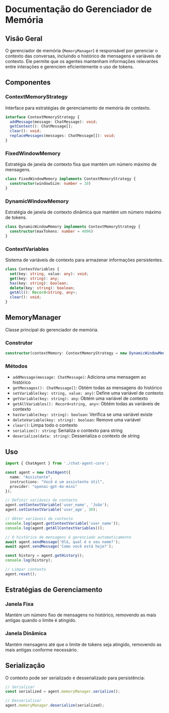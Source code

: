 # Documentação do Gerenciador de Memória

## Visão Geral

O gerenciador de memória (`MemoryManager`) é responsável por gerenciar o contexto das conversas, incluindo o histórico de mensagens e variáveis de contexto. Ele permite que os agentes mantenham informações relevantes entre interações e gerenciem eficientemente o uso de tokens.

## Componentes

### ContextMemoryStrategy

Interface para estratégias de gerenciamento de memória de contexto.

```typescript
interface ContextMemoryStrategy {
  addMessage(message: ChatMessage): void;
  getContext(): ChatMessage[];
  clear(): void;
  replaceMessages(messages: ChatMessage[]): void;
}
```

### FixedWindowMemory

Estratégia de janela de contexto fixa que mantém um número máximo de mensagens.

```typescript
class FixedWindowMemory implements ContextMemoryStrategy {
  constructor(windowSize: number = 10)
}
```

### DynamicWindowMemory

Estratégia de janela de contexto dinâmica que mantém um número máximo de tokens.

```typescript
class DynamicWindowMemory implements ContextMemoryStrategy {
  constructor(maxTokens: number = 4096)
}
```

### ContextVariables

Sistema de variáveis de contexto para armazenar informações persistentes.

```typescript
class ContextVariables {
  set(key: string, value: any): void;
  get(key: string): any;
  has(key: string): boolean;
  delete(key: string): boolean;
  getAll(): Record<string, any>;
  clear(): void;
}
```

## MemoryManager

Classe principal do gerenciador de memória.

### Construtor

```typescript
constructor(contextMemory: ContextMemoryStrategy = new DynamicWindowMemory())
```

### Métodos

- `addMessage(message: ChatMessage)`: Adiciona uma mensagem ao histórico
- `getMessages(): ChatMessage[]`: Obtém todas as mensagens do histórico
- `setVariable(key: string, value: any)`: Define uma variável de contexto
- `getVariable(key: string): any`: Obtém uma variável de contexto
- `getAllVariables(): Record<string, any>`: Obtém todas as variáveis de contexto
- `hasVariable(key: string): boolean`: Verifica se uma variável existe
- `deleteVariable(key: string): boolean`: Remove uma variável
- `clear()`: Limpa todo o contexto
- `serialize(): string`: Serializa o contexto para string
- `deserialize(data: string)`: Desserializa o contexto de string

## Uso

```typescript
import { ChatAgent } from './chat-agent-core';

const agent = new ChatAgent({
  name: "Assistente",
  instructions: "Você é um assistente útil",
  provider: "openai-gpt-4o-mini"
});

// Definir variáveis de contexto
agent.setContextVariable('user_name', 'João');
agent.setContextVariable('user_age', 30);

// Obter variáveis de contexto
console.log(agent.getContextVariable('user_name'));
console.log(agent.getAllContextVariables());

// O histórico de mensagens é gerenciado automaticamente
await agent.sendMessage('Olá, qual é o seu nome?');
await agent.sendMessage('Como você está hoje?');

const history = agent.getHistory();
console.log(history);

// Limpar contexto
agent.reset();
```

## Estratégias de Gerenciamento

### Janela Fixa

Mantém um número fixo de mensagens no histórico, removendo as mais antigas quando o limite é atingido.

### Janela Dinâmica

Mantém mensagens até que o limite de tokens seja atingido, removendo as mais antigas conforme necessário.

## Serialização

O contexto pode ser serializado e desserializado para persistência:

```typescript
// Serializar
const serialized = agent.memoryManager.serialize();

// Desserializar
agent.memoryManager.deserialize(serialized);
```